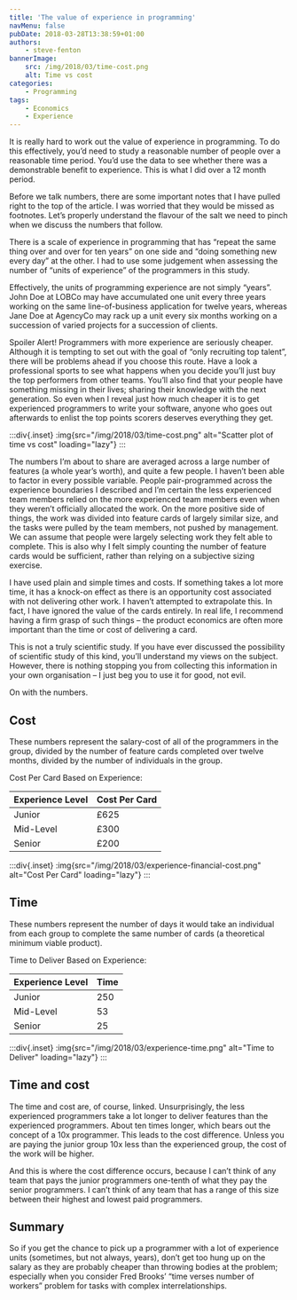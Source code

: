 ```yaml
---
title: 'The value of experience in programming'
navMenu: false
pubDate: 2018-03-28T13:38:59+01:00
authors:
    - steve-fenton
bannerImage:
    src: /img/2018/03/time-cost.png
    alt: Time vs cost
categories:
    - Programming
tags:
    - Economics
    - Experience
---
```


It is really hard to work out the value of experience in programming. To do this effectively, you’d need to study a reasonable number of people over a reasonable time period. You’d use the data to see whether there was a demonstrable benefit to experience. This is what I did over a 12 month period.

Before we talk numbers, there are some important notes that I have pulled right to the top of the article. I was worried that they would be missed as footnotes. Let’s properly understand the flavour of the salt we need to pinch when we discuss the numbers that follow.

There is a scale of experience in programming that has “repeat the same thing over and over for ten years” on one side and “doing something new every day” at the other. I had to use some judgement when assessing the number of “units of experience” of the programmers in this study.

Effectively, the units of programming experience are not simply “years”. John Doe at LOBCo may have accumulated one unit every three years working on the same line-of-business application for twelve years, whereas Jane Doe at AgencyCo may rack up a unit every six months working on a succession of varied projects for a succession of clients.

Spoiler Alert! Programmers with more experience are seriously cheaper. Although it is tempting to set out with the goal of “only recruiting top talent”, there will be problems ahead if you choose this route. Have a look a professional sports to see what happens when you decide you’ll just buy the top performers from other teams. You’ll also find that your people have something missing in their lives; sharing their knowledge with the next generation. So even when I reveal just how much cheaper it is to get experienced programmers to write your software, anyone who goes out afterwards to enlist the top points scorers deserves everything they get.

:::div{.inset}
:img{src="/img/2018/03/time-cost.png" alt="Scatter plot of time vs cost" loading="lazy"}
:::

The numbers I’m about to share are averaged across a large number of features (a whole year’s worth), and quite a few people. I haven’t been able to factor in every possible variable. People pair-programmed across the experience boundaries I described and I’m certain the less experienced team members relied on the more experienced team members even when they weren’t officially allocated the work. On the more positive side of things, the work was divided into feature cards of largely similar size, and the tasks were pulled by the team members, not pushed by management. We can assume that people were largely selecting work they felt able to complete. This is also why I felt simply counting the number of feature cards would be sufficient, rather than relying on a subjective sizing exercise.

I have used plain and simple times and costs. If something takes a lot more time, it has a knock-on effect as there is an opportunity cost associated with not delivering other work. I haven’t attempted to extrapolate this. In fact, I have ignored the value of the cards entirely. In real life, I recommend having a firm grasp of such things – the product economics are often more important than the time or cost of delivering a card.

This is not a truly scientific study. If you have ever discussed the possibility of scientific study of this kind, you’ll understand my views on the subject. However, there is nothing stopping you from collecting this information in your own organisation – I just beg you to use it for good, not evil.

On with the numbers.

## Cost

These numbers represent the salary-cost of all of the programmers in the group, divided by the number of feature cards completed over twelve months, divided by the number of individuals in the group.

Cost Per Card Based on Experience:

| Experience Level | Cost Per Card |
|------------------|---------------|
| Junior           | £625          |
| Mid-Level        | £300          |
| Senior           | £200          |

:::div{.inset}
:img{src="/img/2018/03/experience-financial-cost.png" alt="Cost Per Card" loading="lazy"}
:::

## Time

These numbers represent the number of days it would take an individual from each group to complete the same number of cards (a theoretical minimum viable product).

Time to Deliver Based on Experience:

| Experience Level | Time |
|------------------|------|
| Junior           | 250  |
| Mid-Level        | 53   |
| Senior           | 25   |

:::div{.inset}
:img{src="/img/2018/03/experience-time.png" alt="Time to Deliver" loading="lazy"}
:::

## Time and cost

The time and cost are, of course, linked. Unsurprisingly, the less experienced programmers take a lot longer to deliver features than the experienced programmers. About ten times longer, which bears out the concept of a 10x programmer. This leads to the cost difference. Unless you are paying the junior group 10x less than the experienced group, the cost of the work will be higher.

And this is where the cost difference occurs, because I can’t think of any team that pays the junior programmers one-tenth of what they pay the senior programmers. I can’t think of any team that has a range of this size between their highest and lowest paid programmers.

## Summary

So if you get the chance to pick up a programmer with a lot of experience units (sometimes, but not always, years), don’t get too hung up on the salary as they are probably cheaper than throwing bodies at the problem; especially when you consider Fred Brooks’ “time verses number of workers” problem for tasks with complex interrelationships.